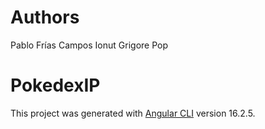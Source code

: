 # Authors

Pablo Frías Campos
Ionut Grigore Pop

# PokedexIP

This project was generated with [Angular CLI](https://github.com/angular/angular-cli) version 16.2.5.
